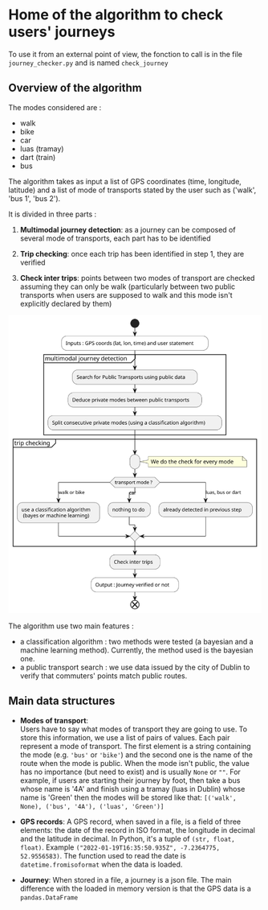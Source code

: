 
# Home of the algorithm to check users' journeys

To use it from an external point of view, the fonction to call is in the file 
`journey_checker.py` and is named `check_journey`


## Overview of the algorithm

The modes considered are :
- walk
- bike
- car
- luas (tramay)
- dart (train)
- bus

The algorithm takes as input a list of GPS coordinates (time, longitude, 
latitude) and a list of mode of transports stated by the user such as ('walk', 
'bus 1', 'bus 2').

It is divided in three parts :
1. **Multimodal journey detection**: as a journey can be composed of several mode 
  of transports, each part has to be identified

2. **Trip checking**: once each trip has been identified in step 1, they are 
  verified

3. **Check inter trips**: points between two modes of transport are checked 
  assuming they can only be walk (particularly between two public transports 
  when users are supposed to walk and this mode isn't explicitly declared by 
  them)

![Overview of the algorithm](readme_assets/algo_journey_checking.svg)

The algorithm use two main features :
- a classification algorithm : two methods were tested (a bayesian and a machine 
  learning method). Currently, the method used is the bayesian one.
- a public transport search : we use data issued by the city of Dublin to 
  verify that commuters' points match public routes.


## Main data structures

- **Modes of transport**:  
  Users have to say what modes of transport they are going to use. To store 
  this information, we use a list of pairs of values. Each pair represent a 
  mode of transport. The first element is a string containing the mode (e.g. 
  `'bus'` or `'bike'`) and the second one is the name of the route when the 
  mode is public. When the mode isn't public, the value has no importance (but 
  need to exist) and is usually `None` or `""`. For example, if users are 
  starting their journey by foot, then take a bus whose name is '4A' and 
  finish using a tramay (luas in Dublin) whose name is 'Green' then the modes 
  will be stored like that: `[('walk', None), ('bus', '4A'), ('luas', 'Green')]`

- **GPS records**:
  A GPS record, when saved in a file, is a field of three elements: the date of 
  the record in ISO format, the longitude in decimal and the latitude in 
  decimal. In Python, it's a tuple of `(str, float, float)`. Example 
  `("2022-01-19T16:35:50.935Z", -7.2364775, 52.9556583)`. The function used to 
  read the date is `datetime.fromisoformat` when the data is loaded.

- **Journey**:
  When stored in a file, a journey is a json file. The main difference with the 
  loaded in memory version is that the GPS data is a `pandas.DataFrame`
